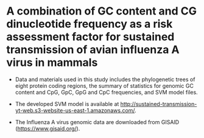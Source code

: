 # A combination of GC content and CG dinucleotide frequency as a risk assessment factor for sustained transmission of avian influenza A virus in mammals

+ Data and materials used in this study includes the phylogenetic trees of eight protein coding regions, the summary of statistics for genomic GC content and CpG, GpC, GpG and CpC frequencies, and SVM model files.

+ The developed SVM model is available at http://sustained-transmission-yt-web.s3-website-us-east-1.amazonaws.com/.

+ The Influenza A virus genomic data are downloaded from GISAID (https://www.gisaid.org/). 
